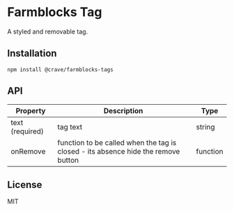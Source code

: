 # Farmblocks Tag

A styled and removable tag.

## Installation

```
npm install @crave/farmblocks-tags
```

## API

| Property | Description | Type |
|----------|-------------|------|
| text (required) | tag text | string |
| onRemove | function to be called when the tag is closed - its absence hide the remove button | function |

## License

MIT